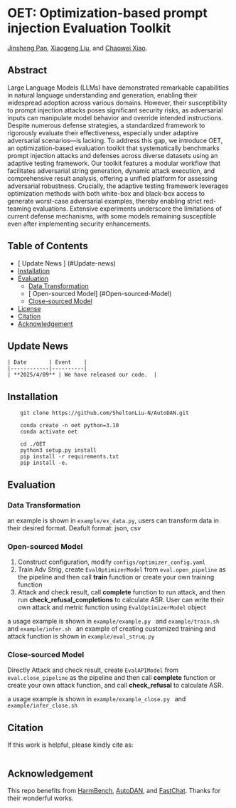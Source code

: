 # OET: Optimization-based prompt injection Evaluation Toolkit
[Jinsheng Pan](), [Xiaogeng Liu](https://sheltonliu-n.github.io), and [Chaowei Xiao](https://xiaocw11.github.io).

## Abstract 
Large Language Models (LLMs) have demonstrated remarkable capabilities in natural language understanding and generation, enabling their widespread adoption across various domains. However, their susceptibility to prompt injection attacks poses significant security risks, as adversarial inputs can manipulate model behavior and override intended instructions. Despite numerous defense strategies, a standardized framework to rigorously evaluate their effectiveness, especially under adaptive adversarial scenarios—is lacking. To address this gap, we introduce OET, an optimization-based evaluation toolkit that systematically benchmarks prompt injection attacks and defenses across diverse datasets using an adaptive testing framework. Our toolkit features a modular workflow that facilitates adversarial string generation, dynamic attack execution, and comprehensive result analysis, offering a unified platform for assessing adversarial robustness. Crucially, the adaptive testing framework leverages optimization methods with both white-box and black-box access to generate worst-case adversarial examples, thereby enabling strict red-teaming evaluations. Extensive experiments underscore the limitations of current defense mechanisms, with some models remaining susceptible even after implementing security enhancements.

## Table of Contents
- [ Update News ] (#Update-news)
- [ Installation ](#Installation)
- [ Evaluation ](#Evaluation)
  - [ Data Transformation ](#Data-Transformation)
  - [ Open-sourced Model] (#Open-sourced-Model) 
  - [ Close-sourced Model ](#Close-sourced-Model)
- [ License ](#license)
- [ Citation ](#citation)
- [ Acknowledgement ](#acknowledgement)

## Update News
    | Date       | Event    |
    |------------|----------|
    | **2025/4/09** | We have released our code.  |

## Installation
```shell
    git clone https://github.com/SheltonLiu-N/AutoDAN.git

    conda create -n oet python=3.10
    conda activate oet
    
    cd ./OET
    python3 setup.py install 
    pip install -r requirements.txt
    pip install -e. 

```

## Evaluation

### Data Transformation
an example is shown in ```example/ex_data.py```, users can transform data in their desired format. Deafult format: json, csv

### Open-sourced Model
1. Construct configuration, modify ```configs/optimizer_config.yaml ```
2. Train Adv Strig, create ```EvalOptimizerModel``` from  ```eval.open_pipeline``` as the pipeline and then call **train** function or create your own training function
3. Attack and check result, call **complete** function to run attack, and then run **check_refusal_completions** to calculate ASR. User can write their own attack and metric function using ```EvalOptimizerModel``` object

a usage example is shown in ```example/example.py ``` and ```example/train.sh ``` and ```example/infer.sh ```
an example of creating customized training and attack function is shown in ```example/eval_struq.py ```

### Close-sourced Model
Directly Attack and check result, create ```EvalAPIModel``` from  ```eval.close_pipeline``` as the pipeline and then call **complete** function or create your own attack function, and call **check_refusal** to calculate ASR. 

a usage example is shown in ```example/example_close.py ``` and ```example/infer_close.sh ```

    
## Citation
If this work is helpful, please kindly cite as:

```bibtex

```

## Acknowledgement
This repo benefits from [HarmBench](https://github.com/centerforaisafety/HarmBench), [AutoDAN](https://github.com/SheltonLiu-N/AutoDAN/tree/main), and [FastChat](https://github.com/lm-sys/FastChat). Thanks for their wonderful works.


